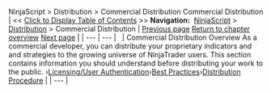 ﻿
NinjaScript > Distribution > Commercial Distribution
Commercial Distribution
| << [Click to Display Table of Contents](commercial_distribution.md) >> **Navigation:**     [NinjaScript](ninjascript.md) > [Distribution](distribution.md) > Commercial Distribution | [Previous page](protection_dll_security.md) [Return to chapter overview](distribution.md) [Next page](licensing_user_authentication.md) |
| --- | --- |
 
| Commercial Distribution Overview As a commercial developer, you can distribute your proprietary indicators and and strategies to the growing universe of NinjaTrader users. This section contains information you should understand before distributing your work to the public. ›[Licensing/User Authentication](licensing_user_authentication.md)›[Best Practices](best_practices.md)›[Distribution Procedure](distribution_procedure.md) |
| --- |

